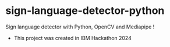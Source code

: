 # sign-language-detector-python

Sign language detector with Python, OpenCV and Mediapipe !
- This project was created in IBM Hackathon 2024


